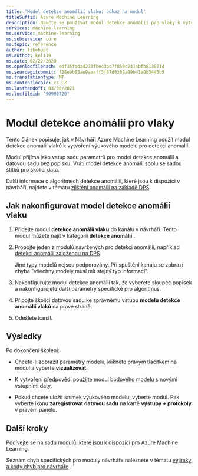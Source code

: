 ```yaml
---
title: 'Model detekce anomálií vlaku: odkaz na modul'
titleSuffix: Azure Machine Learning
description: Naučte se používat modul detekce anomálií pro vlaky k vytvoření výukového modelu pro detekci anomálií.
services: machine-learning
ms.service: machine-learning
ms.subservice: core
ms.topic: reference
author: likebupt
ms.author: keli19
ms.date: 02/22/2020
ms.openlocfilehash: edf35fada4233fbe43bc7f859c2414bfb8130714
ms.sourcegitcommit: f28ebb95ae9aaaff3f87d8388a09b41e0b3445b5
ms.translationtype: MT
ms.contentlocale: cs-CZ
ms.lasthandoff: 03/30/2021
ms.locfileid: "90905720"
---
```

# <a name="train-anomaly-detection-model-module"></a>Modul detekce anomálií pro vlaky

Tento článek popisuje, jak v Návrháři Azure Machine Learning použít modul detekce anomálií vlaků k vytvoření výukového modelu pro detekci anomálií.

Modul přijímá jako vstup sadu parametrů pro model detekce anomálií a datovou sadu bez popisku. Vrátí model detekce anomálií spolu se sadou štítků pro školicí data.  

Další informace o algoritmech detekce anomálií, které jsou k dispozici v návrháři, najdete v tématu [zjištění anomálií na základě DPS](pca-based-anomaly-detection.md).  

## <a name="how-to-configure-train-anomaly-detection-model"></a>Jak nakonfigurovat model detekce anomálií vlaku 

1.  Přidejte modul **detekce anomálií vlaku** do kanálu v návrháři. Tento modul můžete najít v kategorii **detekce anomálií** .

2. Propojte jeden z modulů navržených pro detekci anomálií, například [detekci anomálií založenou na DPS](pca-based-anomaly-detection.md).

    Jiné typy modelů nejsou podporovány. Při spuštění kanálu se zobrazí chyba "všechny modely musí mít stejný typ informací".  

3.  Nakonfigurujte modul detekce anomálií tak, že vyberete sloupec popisek a nakonfigurujete další parametry specifické pro algoritmus.  

4.  Připojte školicí datovou sadu ke správnému vstupu **modelu detekce anomálií vlaků** na pravé straně.  

5.  Odešlete kanál.  

## <a name="results"></a>Výsledky

Po dokončení školení:

+ Chcete-li zobrazit parametry modelu, klikněte pravým tlačítkem na modul a vyberte **vizualizovat**. 

+ K vytvoření předpovědi použijte modul [bodového modelu](score-model.md) s novými vstupními daty.

+ Pokud chcete uložit snímek výukového modelu, vyberte modul. Pak vyberte ikonu **zaregistrovat datovou sadu** na kartě **výstupy + protokoly** v pravém panelu.   

 
## <a name="next-steps"></a>Další kroky

Podívejte se na [sadu modulů, které jsou k dispozici](module-reference.md) pro Azure Machine Learning. 

Seznam chyb specifických pro moduly návrháře naleznete v tématu [výjimky a kódy chyb pro návrháře](designer-error-codes.md) .
'